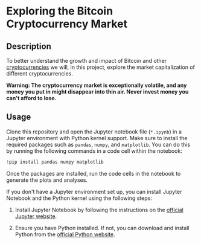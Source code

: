 # Exploring the Bitcoin Cryptocurrency Market
## Description
To better understand the growth and impact of Bitcoin and other [cryptocurrencies](https://en.wikipedia.org/wiki/Cryptocurrency) we will, in this project, explore the market capitalization of different cryptocurrencies.

**Warning: The cryptocurrency market is exceptionally volatile, and any money you put in might disappear into thin air. Never invest money you can't afford to lose.**
## Usage
Clone this repository and open the Jupyter notebook file (`*.ipynb`) in a Jupyter environment with Python kernel support. Make sure to install the required packages such as `pandas`, `numpy`, and `matplotlib`. You can do this by running the following commands in a code cell within the notebook:
```python
!pip install pandas numpy matplotlib
```
Once the packages are installed, run the code cells in the notebook to generate the plots and analyses.

If you don't have a Jupyter environment set up, you can install Jupyter Notebook and the Python kernel using the following steps:

1. Install Jupyter Notebook by following the instructions on the [official Jupyter website](https://jupyter.org/install).

2. Ensure you have Python installed. If not, you can download and install Python from the [official Python website](https://www.python.org/downloads/).